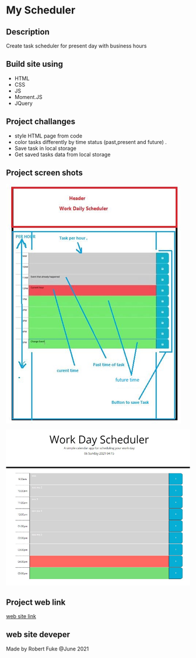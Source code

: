 # My Scheduler

## Description
Create task scheduler for present day with business hours

## Build site using
* HTML
* CSS
* JS
* Moment.JS
* JQuery

## Project challanges
* style HTML page from code
* color tasks differently by time status (past,present and future) .
* Save task in local storage
* Get saved tasks data from local storage

## Project screen shots

![alt text](./images/MockUp_pic.JPG "Mockup task scheduler")

![alt text](./images/myTask.JPG "Final version")

## Project web link
[web site link](https://lakicode.github.io/MySheduler/)

## web site deveper
Made by Robert Fuke @June 2021
